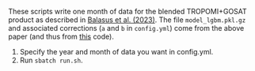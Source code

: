 These scripts write one month of data for the blended TROPOMI+GOSAT product as described in [Balasus et al. (2023)](https://doi.org/10.5194/amt-2023-47). The file `model_lgbm.pkl.gz` and associated corrections (`a` and `b` in `config.yml`) come from the above paper (and thus from [this](https://github.com/nicholasbalasus/blended_tropomi_gosat_methane) code).

1. Specify the year and month of data you want in config.yml.
2. Run `sbatch run.sh`.